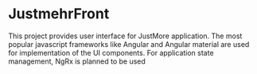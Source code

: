 # JustmehrFront

This project provides user interface for JustMore application. The most popular javascript frameworks like Angular and Angular material 
are used for implementation of the UI components. For application state management, NgRx is planned to be used


